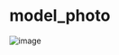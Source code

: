 # model_photo

![image](https://github.com/user-attachments/assets/f95db70d-4ffc-4352-be7e-6a54aadee1cd)
